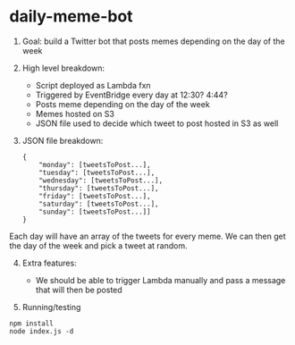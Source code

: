 # daily-meme-bot

1. Goal: build a Twitter bot that posts memes depending on the day of the week

2. High level breakdown:
   - Script deployed as Lambda fxn
   - Triggered by EventBridge every day at 12:30? 4:44?
   - Posts meme depending on the day of the week
   - Memes hosted on S3
   - JSON file used to decide which tweet to post hosted in S3 as well
   

3. JSON file breakdown:
    ```
   {
        "monday": [tweetsToPost...],
        "tuesday": [tweetsToPost...],
        "wednesday": [tweetsToPost...],
        "thursday": [tweetsToPost...],
        "friday": [tweetsToPost...],
        "saturday": [tweetsToPost...],
        "sunday": [tweetsToPost...]]
   }
   ```

Each day will have an array of the tweets for every meme. We can then get the day of the week and pick a tweet at
random.

4. Extra features:
   - We should be able to trigger Lambda manually and pass a message that will then be posted

5. Running/testing
```
npm install
node index.js -d
```